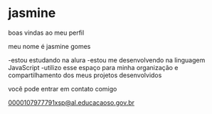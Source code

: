 # jasmine

boas vindas ao meu perfil

meu nome é jasmine gomes

-estou estudando na alura 
-estou me desenvolvendo na linguagem JavaScript
-utilizo esse espaço para minha organização e compartilhamento dos meus projetos desenvolvidos

você pode entrar em contato comigo 

0000107977791xsp@al.educacaoso.gov.br
